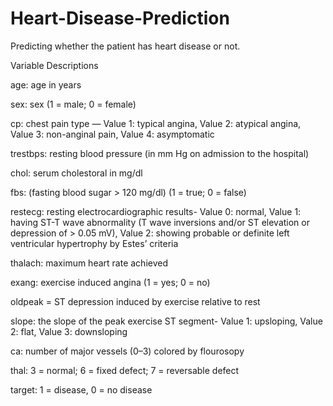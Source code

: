 # Heart-Disease-Prediction
Predicting whether the patient has heart disease or not.

Variable Descriptions

age: age in years

sex: sex (1 = male; 0 = female)

cp: chest pain type — Value 1: typical angina, Value 2: atypical angina, Value 3: non-anginal pain, Value 4: asymptomatic

trestbps: resting blood pressure (in mm Hg on admission to the hospital)

chol: serum cholestoral in mg/dl

fbs: (fasting blood sugar > 120 mg/dl) (1 = true; 0 = false)

restecg: resting electrocardiographic results- Value 0: normal, Value 1: having ST-T wave abnormality (T wave inversions and/or ST elevation or depression of > 0.05 mV), Value 2: showing probable or definite left ventricular hypertrophy by Estes’ criteria

thalach: maximum heart rate achieved

exang: exercise induced angina (1 = yes; 0 = no)

oldpeak = ST depression induced by exercise relative to rest

slope: the slope of the peak exercise ST segment- Value 1: upsloping, Value 2: flat, Value 3: downsloping

ca: number of major vessels (0–3) colored by flourosopy

thal: 3 = normal; 6 = fixed defect; 7 = reversable defect

target: 1 = disease, 0 = no disease
